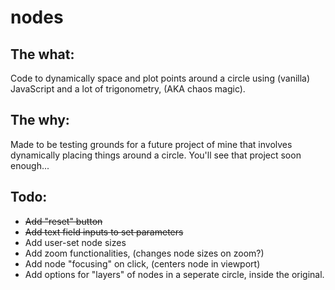 # nodes

## The what:
Code to dynamically space and plot points around a circle using (vanilla) JavaScript and a lot of trigonometry, (AKA chaos magic).

## The why:
Made to be testing grounds for a future project of mine that involves dynamically placing things around a circle.
You'll see that project soon enough...

## Todo:
- ~~Add "reset" button~~
- ~~Add text field inputs to set parameters~~
- Add user-set node sizes
- Add zoom functionalities, (changes node sizes on zoom?)
- Add node "focusing" on click, (centers node in viewport)
- Add options for "layers" of nodes in a seperate circle, inside the original.